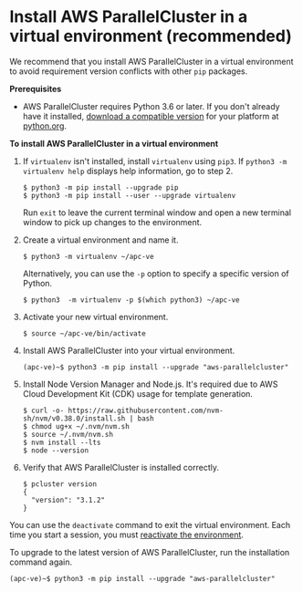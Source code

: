 # Install AWS ParallelCluster in a virtual environment \(recommended\)<a name="install-v3-virtual-environment"></a>

We recommend that you install AWS ParallelCluster in a virtual environment to avoid requirement version conflicts with other `pip` packages\.

**Prerequisites**
+ AWS ParallelCluster requires Python 3\.6 or later\. If you don't already have it installed, [download a compatible version](https://www.python.org/downloads/) for your platform at [python\.org](https://www.python.org/)\.

**To install AWS ParallelCluster in a virtual environment**

1. If `virtualenv` isn't installed, install `virtualenv` using `pip3`\. If `python3 -m virtualenv help` displays help information, go to step 2\.

   ```
   $ python3 -m pip install --upgrade pip
   $ python3 -m pip install --user --upgrade virtualenv
   ```

   Run `exit` to leave the current terminal window and open a new terminal window to pick up changes to the environment\.

1. Create a virtual environment and name it\.

   ```
   $ python3 -m virtualenv ~/apc-ve
   ```

   Alternatively, you can use the `-p` option to specify a specific version of Python\.

   ```
   $ python3  -m virtualenv -p $(which python3) ~/apc-ve
   ```

1. <a name="activate-virtual-environment-3"></a>Activate your new virtual environment\.

   ```
   $ source ~/apc-ve/bin/activate
   ```

1. Install AWS ParallelCluster into your virtual environment\.

   ```
   (apc-ve)~$ python3 -m pip install --upgrade "aws-parallelcluster"
   ```

1. Install Node Version Manager and Node\.js\. It's required due to AWS Cloud Development Kit \(CDK\) usage for template generation\.

   ```
   $ curl -o- https://raw.githubusercontent.com/nvm-sh/nvm/v0.38.0/install.sh | bash
   $ chmod ug+x ~/.nvm/nvm.sh
   $ source ~/.nvm/nvm.sh
   $ nvm install --lts
   $ node --version
   ```

1. Verify that AWS ParallelCluster is installed correctly\.

   ```
   $ pcluster version
   {
     "version": "3.1.2"
   }
   ```

You can use the `deactivate` command to exit the virtual environment\. Each time you start a session, you must [reactivate the environment](#activate-virtual-environment-3)\.

To upgrade to the latest version of AWS ParallelCluster, run the installation command again\.

```
(apc-ve)~$ python3 -m pip install --upgrade "aws-parallelcluster"
```